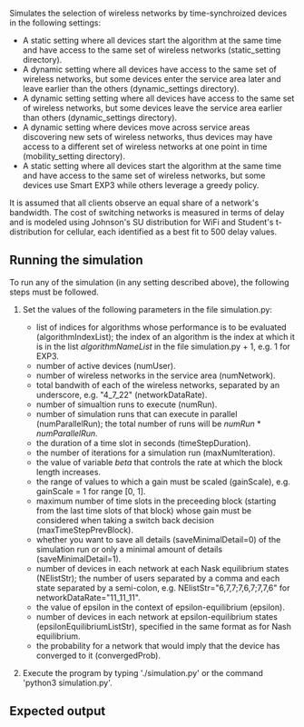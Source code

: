 Simulates the selection of wireless networks by time-synchroized devices in the following settings: 
* A static setting where all devices start the algorithm at the same time and have access to the same set of wireless networks (static_setting directory).
* A dynamic setting where all devices have access to the same set of wireless networks, but some devices enter the service area later and leave earlier than the others (dynamic_settings directory).
* A dynamic setting setting where  all devices have access to the same set of wireless networks, but some devices leave the service area earlier than others (dynamic_settings directory).
* A dynamic setting where devices move across service areas discovering new sets of wireless networks, thus devices may have access to a different set of wireless networks at one point in time (mobility_setting directory). 
* A static setting where all devices start the algorithm at the same time and have access to the same set of wireless networks, but some devices use Smart EXP3 while others leverage a greedy policy.

It is assumed that all clients observe an equal share of a network's bandwidth. The cost of switching networks is measured in terms of delay and is modeled using Johnson's SU distribution for WiFi and Student's t-distribution for cellular, each identified as a best fit to 500 delay values.

## Running the simulation
To run any of the simulation (in any setting described above), the following steps must be followed.
1. Set the values of the following parameters in the file simulation.py:
   * list of indices for algorithms whose performance is to be evaluated (algorithmIndexList); the index of an algorithm is the index at which it is in the list *algorithmNameList* in the file simulation.py + 1, e.g. 1 for EXP3.
   * number of active devices (numUser).
   * number of wireless networks in the service area (numNetwork).
   * total bandwith of each of the wireless networks, separated by an underscore, e.g. "4_7_22" (networkDataRate).
   * number of simualtion runs to execute (numRun).
   * number of simulation runs that can execute in parallel (numParallelRun); the total number of runs will be *numRun* * *numParallelRun*.
   * the duration of a time slot in seconds (timeStepDuration).
   * the number of iterations for a simulation run (maxNumIteration).
   * the value of variable *beta* that controls the rate at which the block length increases.
   * the range of values to which a gain must be scaled (gainScale), e.g. gainScale = 1 for range [0, 1].
   * maximum number of time slots in the preceeding block (starting from the last time slots of that block) whose gain must be considered when taking a switch back decision (maxTimeStepPrevBlock).
   * whether you want to save all details (saveMinimalDetail=0) of the simulation run or only a minimal amount of details (saveMinimalDetail=1).
   * number of devices in each network at each Nask equilibrium states (NElistStr); the number of users separated by a comma and each state separated by a semi-colon, e.g. NElistStr="6,7,7;7,6,7;7,7,6" for networkDataRate="11_11_11".
   * the value of epsilon in the context of epsilon-equilibrium (epsilon).
   * number of devices in each network at epsilon-equilibrium states (epsilonEquilibriumListStr), specified in the same format as for Nash equilibrium.
   * the probability for a network that would imply that the device has converged to it (convergedProb).

2. Execute the program by typing './simulation.py' or the command 'python3 simulation.py'.

## Expected output
